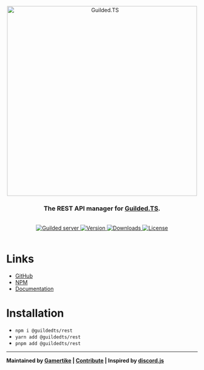 <div align="center">
    <br />
    <a href="https://guildedts.js.org">
        <img src="https://guildedts.js.org/media/banner.jpg" width="500" alt="Guilded.TS"/>
    </a>
    <h3>The REST API manager for <a href="https://guildedts.js.org">Guilded.TS</a>.</h3>
    <br />
    <div>
        <A href="https://guilded.gg/guildedts">
            <img src="https://shields.yoki-labs.xyz/shields/vanity/guildedts?style=for-the-badge" alt="Guilded server">
        </a>
        <a href="https://npmjs.com/@guildedts/rest">
            <img src="https://img.shields.io/npm/v/@guildedts/rest?style=for-the-badge" alt="Version" />
        </a>
        <a href="https://npmjs.com/@guildedts/rest">
            <img src="https://img.shields.io/npm/dt/@guildedts/rest?style=for-the-badge" alt="Downloads" />
        </a>
        <a href="https://github.com/guildedts/guilded.ts/blob/main/LICENSE">
            <img src="https://img.shields.io/github/license/guildedts/guilded.ts?style=for-the-badge" alt="License" />
        </a>
    </div>
    <br />
</div>

# Links

-   [GitHub](https://github.com/guildedts/guilded.ts/tree/main/packages/rest)
-   [NPM](https://npmjs.com/@guildedts/rest)
-   [Documentation](https://guildedts.js.org/modules/_guildedts_rest)

# Installation

-   `npm i @guildedts/rest`
-   `yarn add @guildedts/rest`
-   `pnpm add @guildedts/rest`

---

**Maintained by [Gamertike](https://gamertike.com) | [Contribute](https://github.com/guildedts/guilded.ts/tree/main/.github/CONTRIBUTING.md) | Inspired by [discord.js](https://discord.js.org)**
